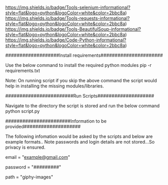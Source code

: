 https://img.shields.io/badge/Tools-selenium-informational?style=flat&logo=python&logoColor=white&color=2bbc8a)
https://img.shields.io/badge/Tools-requests-informational?style=flat&logo=python&logoColor=white&color=2bbc8a)
https://img.shields.io/badge/Tools-BeautifulSoup-informational?style=flat&logo=python&logoColor=white&color=2bbc8a)
https://img.shields.io/badge/Code-Python-informational?style=flat&logo=python&logoColor=white&color=2bbc8a)


###################Install requirements######################

Use the below command to install the required python modules
pip -r requirements.txt

Note: On running script if you skip the above command the script would help in installing the missing modules/libraries.

########################Run Scripts####################

Navigate to the directory the script is stored and run the below command
python script.py

#######################Information to be provided####################

The following infomation would be asked by the scripts and below are example formats.. Note passwords and login details are not stored...So privacy is ensured.


email = "example@gmail.com"

password = "#########"

path = "giphy-images"



